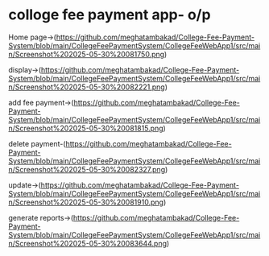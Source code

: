 # colloge fee payment app- o/p

Home page->(https://github.com/meghatambakad/College-Fee-Payment-System/blob/main/CollegeFeePaymentSystem/CollegeFeeWebApp1/src/main/Screenshot%202025-05-30%20081750.png)

display->(https://github.com/meghatambakad/College-Fee-Payment-System/blob/main/CollegeFeePaymentSystem/CollegeFeeWebApp1/src/main/Screenshot%202025-05-30%20082221.png)

add fee payment->(https://github.com/meghatambakad/College-Fee-Payment-System/blob/main/CollegeFeePaymentSystem/CollegeFeeWebApp1/src/main/Screenshot%202025-05-30%20081815.png)

delete payment-(https://github.com/meghatambakad/College-Fee-Payment-System/blob/main/CollegeFeePaymentSystem/CollegeFeeWebApp1/src/main/Screenshot%202025-05-30%20082327.png)

update->(https://github.com/meghatambakad/College-Fee-Payment-System/blob/main/CollegeFeePaymentSystem/CollegeFeeWebApp1/src/main/Screenshot%202025-05-30%20081910.png)

generate reports->(https://github.com/meghatambakad/College-Fee-Payment-System/blob/main/CollegeFeePaymentSystem/CollegeFeeWebApp1/src/main/Screenshot%202025-05-30%20083644.png)
